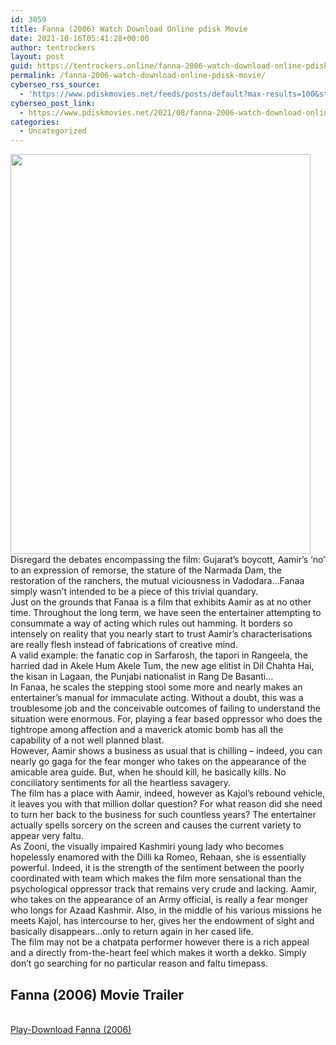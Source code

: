 ```yaml
---
id: 3059
title: Fanna (2006) Watch Download Online pdisk Movie
date: 2021-10-16T05:41:28+00:00
author: tentrockers
layout: post
guid: https://tentrockers.online/fanna-2006-watch-download-online-pdisk-movie/
permalink: /fanna-2006-watch-download-online-pdisk-movie/
cyberseo_rss_source:
  - 'https://www.pdiskmovies.net/feeds/posts/default?max-results=100&start-index=801'
cyberseo_post_link:
  - https://www.pdiskmovies.net/2021/08/fanna-2006-watch-download-online-pdisk.html
categories:
  - Uncategorized
---
```

<div class="separator">
  <a href="https://1.bp.blogspot.com/-p1fbAaOJh9I/YSEecDrW9aI/AAAAAAAAAVQ/NWn9fZ1-TMM6FAsKTQZcPPen0eUu0EsvQCLcBGAsYHQ/s2048/Fanna%2B%25282006%2529%2BWatch%2BDownload%2BOnline%2Bpdisk%2BMovie.jpg" imageanchor="1"><img loading="lazy" border="0" data-original-height="2048" data-original-width="1536" height="640" src="https://1.bp.blogspot.com/-p1fbAaOJh9I/YSEecDrW9aI/AAAAAAAAAVQ/NWn9fZ1-TMM6FAsKTQZcPPen0eUu0EsvQCLcBGAsYHQ/w480-h640/Fanna%2B%25282006%2529%2BWatch%2BDownload%2BOnline%2Bpdisk%2BMovie.jpg" width="480" /></a>
</div>

<div>
  <div>
    <span>Disregard the debates encompassing the film: Gujarat&#8217;s boycott, Aamir&#8217;s &#8216;no&#8217; to an expression of remorse, the stature of the Narmada Dam, the restoration of the ranchers, the mutual viciousness in Vadodara&#8230;Fanaa simply wasn&#8217;t intended to be a piece of this trivial quandary.&nbsp;</span>
  </div>
  
  <div>
    <span>Just on the grounds that Fanaa is a film that exhibits Aamir as at no other time. Throughout the long term, we have seen the entertainer attempting to consummate a way of acting which rules out hamming. It borders so intensely on reality that you nearly start to trust Aamir&#8217;s characterisations are really flesh instead of fabrications of creative mind.&nbsp;</span>
  </div>
  
  <div>
    <span>A valid example: the fanatic cop in Sarfarosh, the tapori in Rangeela, the harried dad in Akele Hum Akele Tum, the new age elitist in Dil Chahta Hai, the kisan in Lagaan, the Punjabi nationalist in Rang De Basanti&#8230;&nbsp;</span>
  </div>
  
  <div>
    <span>In Fanaa, he scales the stepping stool some more and nearly makes an entertainer&#8217;s manual for immaculate acting. Without a doubt, this was a troublesome job and the conceivable outcomes of failing to understand the situation were enormous. For, playing a fear based oppressor who does the tightrope among affection and a maverick atomic bomb has all the capability of a not well planned blast.&nbsp;</span>
  </div>
  
  <div>
    <span>However, Aamir shows a business as usual that is chilling &#8211; indeed, you can nearly go gaga for the fear monger who takes on the appearance of the amicable area guide. But, when he should kill, he basically kills. No conciliatory sentiments for all the heartless savagery.&nbsp;</span>
  </div>
  
  <div>
    <span>The film has a place with Aamir, indeed, however as Kajol&#8217;s rebound vehicle, it leaves you with that million dollar question? For what reason did she need to turn her back to the business for such countless years? The entertainer actually spells sorcery on the screen and causes the current variety to appear very faltu.&nbsp;</span>
  </div>
  
  <div>
    <span>As Zooni, the visually impaired Kashmiri young lady who becomes hopelessly enamored with the Dilli ka Romeo, Rehaan, she is essentially powerful. Indeed, it is the strength of the sentiment between the poorly coordinated with team which makes the film more sensational than the psychological oppressor track that remains very crude and lacking. Aamir, who takes on the appearance of an Army official, is really a fear monger who longs for Azaad Kashmir. Also, in the middle of his various missions he meets Kajol, has intercourse to her, gives her the endowment of sight and basically disappears&#8230;only to return again in her cased life.&nbsp;</span>
  </div>
  
  <div>
    <span>The film may not be a chatpata performer however there is a rich appeal and a directly from-the-heart feel which makes it worth a dekko. Simply don&#8217;t go searching for no particular reason and faltu timepass.</span>
  </div>
</div>

<div>
  <h2>
    <span>Fanna (2006)&nbsp;Movie Trailer</span>
  </h2>
</div>

  
<a href="https://kofilink.com/1/bnYyaXhwMDA0c3Zu?dn=1" onclick="window.open('https://kofilink.com/1/bnYyaXhwMDA0c3Zu?dn=1','popup','width=600,height=600'); return false;" target="popup" rel="noopener"><br /> Play-Download Fanna (2006)<br /> </a>